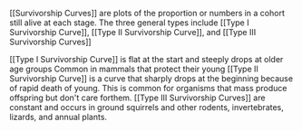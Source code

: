 [[Survivorship Curves]] are plots of the proportion or numbers in a cohort still alive at each stage.
The three general types include [[Type I Survivorship Curve]], [[Type II Survivorship Curve]], and [[Type III Survivorship Curves]]

[[Type I Survivorship Curve]] is flat at the start and steeply drops at older age groups
	Common in mammals that protect their young
[[Type II Survivorship Curve]] is a curve that sharply drops at the beginning because of rapid death of young. This is common for organisms that mass produce offspring but don't care forthem.
[[Type III Survivorship Curves]] are constant and occurs in ground squirrels and other rodents, invertebrates, lizards, and annual plants.